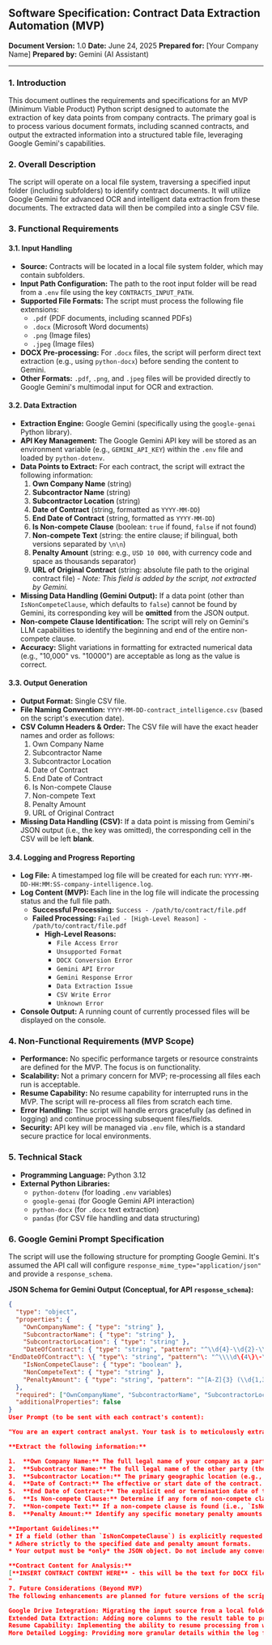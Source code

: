 ## Software Specification: Contract Data Extraction Automation (MVP)

**Document Version:** 1.0
**Date:** June 24, 2025
**Prepared for:** [Your Company Name]
**Prepared by:** Gemini (AI Assistant)

---

### 1. Introduction

This document outlines the requirements and specifications for an MVP (Minimum Viable Product) Python script designed to automate the extraction of key data points from company contracts. The primary goal is to process various document formats, including scanned contracts, and output the extracted information into a structured table file, leveraging Google Gemini's capabilities.

### 2. Overall Description

The script will operate on a local file system, traversing a specified input folder (including subfolders) to identify contract documents. It will utilize Google Gemini for advanced OCR and intelligent data extraction from these documents. The extracted data will then be compiled into a single CSV file.

### 3. Functional Requirements

#### 3.1. Input Handling

* **Source:** Contracts will be located in a local file system folder, which may contain subfolders.
* **Input Path Configuration:** The path to the root input folder will be read from a `.env` file using the key `CONTRACTS_INPUT_PATH`.
* **Supported File Formats:** The script must process the following file extensions:
    * `.pdf` (PDF documents, including scanned PDFs)
    * `.docx` (Microsoft Word documents)
    * `.png` (Image files)
    * `.jpeg` (Image files)
* **DOCX Pre-processing:** For `.docx` files, the script will perform direct text extraction (e.g., using `python-docx`) before sending the content to Gemini.
* **Other Formats:** `.pdf`, `.png`, and `.jpeg` files will be provided directly to Google Gemini's multimodal input for OCR and extraction.

#### 3.2. Data Extraction

* **Extraction Engine:** Google Gemini (specifically using the `google-genai` Python library).
* **API Key Management:** The Google Gemini API key will be stored as an environment variable (e.g., `GEMINI_API_KEY`) within the `.env` file and loaded by `python-dotenv`.
* **Data Points to Extract:** For each contract, the script will extract the following information:
    1.  **Own Company Name** (string)
    2.  **Subcontractor Name** (string)
    3.  **Subcontractor Location** (string)
    4.  **Date of Contract** (string, formatted as `YYYY-MM-DD`)
    5.  **End Date of Contract** (string, formatted as `YYYY-MM-DD`)
    6.  **Is Non-compete Clause** (boolean: `true` if found, `false` if not found)
    7.  **Non-compete Text** (string: the entire clause; if bilingual, both versions separated by `\n\n`)
    8.  **Penalty Amount** (string: e.g., `USD 10 000`, with currency code and space as thousands separator)
    9.  **URL of Original Contract** (string: absolute file path to the original contract file) - *Note: This field is added by the script, not extracted by Gemini.*
* **Missing Data Handling (Gemini Output):** If a data point (other than `IsNonCompeteClause`, which defaults to `false`) cannot be found by Gemini, its corresponding key will be **omitted** from the JSON output.
* **Non-compete Clause Identification:** The script will rely on Gemini's LLM capabilities to identify the beginning and end of the entire non-compete clause.
* **Accuracy:** Slight variations in formatting for extracted numerical data (e.g., "10,000" vs. "10000") are acceptable as long as the value is correct.

#### 3.3. Output Generation

* **Output Format:** Single CSV file.
* **File Naming Convention:** `YYYY-MM-DD-contract_intelligence.csv` (based on the script's execution date).
* **CSV Column Headers & Order:** The CSV file will have the exact header names and order as follows:
    1.  Own Company Name
    2.  Subcontractor Name
    3.  Subcontractor Location
    4.  Date of Contract
    5.  End Date of Contract
    6.  Is Non-compete Clause
    7.  Non-compete Text
    8.  Penalty Amount
    9.  URL of Original Contract
* **Missing Data Handling (CSV):** If a data point is missing from Gemini's JSON output (i.e., the key was omitted), the corresponding cell in the CSV will be left **blank**.

#### 3.4. Logging and Progress Reporting

* **Log File:** A timestamped log file will be created for each run: `YYYY-MM-DD-HH:MM:SS-company-intelligence.log`.
* **Log Content (MVP):** Each line in the log file will indicate the processing status and the full file path.
    * **Successful Processing:** `Success - /path/to/contract/file.pdf`
    * **Failed Processing:** `Failed - [High-Level Reason] - /path/to/contract/file.pdf`
        * **High-Level Reasons:**
            * `File Access Error`
            * `Unsupported Format`
            * `DOCX Conversion Error`
            * `Gemini API Error`
            * `Gemini Response Error`
            * `Data Extraction Issue`
            * `CSV Write Error`
            * `Unknown Error`
* **Console Output:** A running count of currently processed files will be displayed on the console.

### 4. Non-Functional Requirements (MVP Scope)

* **Performance:** No specific performance targets or resource constraints are defined for the MVP. The focus is on functionality.
* **Scalability:** Not a primary concern for MVP; re-processing all files each run is acceptable.
* **Resume Capability:** No resume capability for interrupted runs in the MVP. The script will re-process all files from scratch each time.
* **Error Handling:** The script will handle errors gracefully (as defined in logging) and continue processing subsequent files/fields.
* **Security:** API key will be managed via `.env` file, which is a standard secure practice for local environments.

### 5. Technical Stack

* **Programming Language:** Python 3.12
* **External Python Libraries:**
    * `python-dotenv` (for loading `.env` variables)
    * `google-genai` (for Google Gemini API interaction)
    * `python-docx` (for `.docx` text extraction)
    * `pandas` (for CSV file handling and data structuring)

### 6. Google Gemini Prompt Specification

The script will use the following structure for prompting Google Gemini. It's assumed the API call will configure `response_mime_type="application/json"` and provide a `response_schema`.

**JSON Schema for Gemini Output (Conceptual, for API `response_schema`):**

```json
{
  "type": "object",
  "properties": {
    "OwnCompanyName": { "type": "string" },
    "SubcontractorName": { "type": "string" },
    "SubcontractorLocation": { "type": "string" },
    "DateOfContract": { "type": "string", "pattern": "^\\d{4}-\\d{2}-\\d{2}<span class="math-inline">" \},
"EndDateOfContract"\: \{ "type"\: "string", "pattern"\: "^\\\\d\{4\}\-\\\\d\{2\}\-\\\\d\{2\}</span>" },
    "IsNonCompeteClause": { "type": "boolean" },
    "NonCompeteText": { "type": "string" },
    "PenaltyAmount": { "type": "string", "pattern": "^[A-Z]{3} (\\d{1,3}( \\d{3})*|\\d+)$" }
  },
  "required": ["OwnCompanyName", "SubcontractorName", "SubcontractorLocation", "DateOfContract", "IsNonCompeteClause"],
  "additionalProperties": false
}
User Prompt (to be sent with each contract's content):

"You are an expert contract analyst. Your task is to meticulously extract specific data points from the provided legal contract. Your response MUST be a JSON object that strictly adheres to the provided schema.

**Extract the following information:**

1.  **Own Company Name:** The full legal name of your company as a party to this contract.
2.  **Subcontractor Name:** The full legal name of the other party (the subcontractor).
3.  **Subcontractor Location:** The primary geographic location (e.g., City, State/Province, Country) of the subcontractor.
4.  **Date of Contract:** The effective or start date of the contract. Format this strictly as `YYYY-MM-DD`.
5.  **End Date of Contract:** The explicit end or termination date of the contract. Format this strictly as `YYYY-MM-DD`. If no explicit end date is stated, omit this field from the JSON.
6.  **Is Non-compete Clause:** Determine if any form of non-compete clause is present in the contract. Set to `true` if found, `false` otherwise.
7.  **Non-compete Text:** If a non-compete clause is found (i.e., `IsNonCompeteClause` is `true`), extract the *entire and complete* text of that clause. If the clause is presented in multiple languages (e.g., English and French), include both language versions, clearly separated by `\n\n`. Use your best judgment to identify the full boundaries of the clause.
8.  **Penalty Amount:** Identify any specific monetary penalty amounts associated with breaches, early termination, or non-compliance. Extract the currency code (e.g., USD, EUR) and the numerical amount. Format this as a string like `CURRENCY AMOUNT` using a space as a thousands separator (e.g., `USD 10 000`, `EUR 5 500`). If no specific penalty amount is found, omit this field from the JSON.

**Important Guidelines:**
* If a field (other than `IsNonCompeteClause`) is explicitly requested but not found in the contract, *do not include that key* in the final JSON output.
* Adhere strictly to the specified date and penalty amount formats.
* Your output must be *only* the JSON object. Do not include any conversational text or explanations outside the JSON.

**Contract Content for Analysis:**
[**INSERT CONTRACT CONTENT HERE** - this will be the text for DOCX files, or the direct PDF/image for other formats via multimodal input]
"
7. Future Considerations (Beyond MVP)
The following enhancements are planned for future versions of the script:

Google Drive Integration: Migrating the input source from a local folder to a Google Drive folder.
Extended Data Extraction: Adding more columns to the result table to provide additional intelligence from the contracts.
Resume Capability: Implementing the ability to resume processing from where an interrupted run left off.
More Detailed Logging: Providing more granular details within the log file beyond high-level failure reasons.